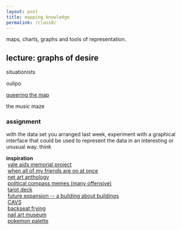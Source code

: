 ```yaml
---  
layout: post  
title: mapping knowledge  
permalink: /class8/  
---  
```

<!-- maybe cybernetics lib here?? orit halpern beautiful data kind of thing??? -->

maps, charts, graphs and tools of representation.

## lecture: graphs of desire



situationists

oulipo

[queering the map](https://www.queeringthemap.com)

the music maze


### assignment

with the data set you arranged last week, experiment with a graphical interface that could be used to represent the data in an interesting or unusual way. think  

**inspiration**  
 [yale aids memorial project](http://yamp.org)  
 [when all of my friends are on at once](http://allmyfriendsatonce.com/#0)  
 [net art anthology](https://anthology.rhizome.org)  
 [political compass memes (many offensive)](https://www.are.na/francis-tseng/political-compasses-other-matrices)  
 [tarot deck](https://www.are.na/art-deli-corp/tarot-design)  
 [future expansion -- a building about buildings](http://future-expansion.com/#img)  
 [CAVS](http://act.mit.edu/cavs)  
 [backseat frying](http://backseatfrying.net)  
 [nail art museum](https://www.youtube.com/watch?v=40pSU5ZM784)  
 [pokemon palette](http://pokepalettes.com)